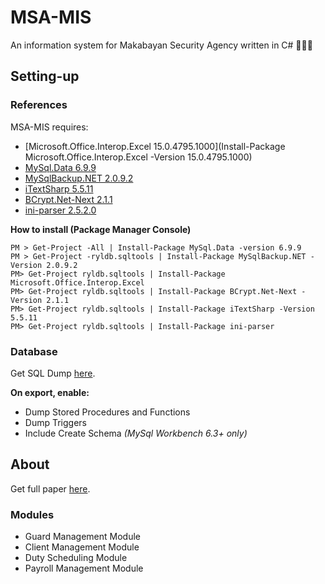 # MSA-MIS
An information system for Makabayan Security Agency written in C# &#x1F499;&#x1F499;&#x1F499;

## Setting-up
### References
MSA-MIS requires:
- [Microsoft.Office.Interop.Excel 15.0.4795.1000](Install-Package Microsoft.Office.Interop.Excel -Version 15.0.4795.1000)
- [MySql.Data 6.9.9](https://www.nuget.org/packages/MySql.Data/6.9.9)
- [MySqlBackup.NET 2.0.9.2](https://www.nuget.org/packages/MySqlBackup.NET/2.0.9.2) 
- [iTextSharp 5.5.11](https://www.nuget.org/packages/iTextSharp/5.5.11)
- [BCrypt.Net-Next 2.1.1](https://www.nuget.org/packages/BCrypt.Net-Next/2.1.1)
- [ini-parser 2.5.2.0](https://github.com/rickyah/ini-parser)

**How to install (Package Manager Console)**
```
PM > Get-Project -All | Install-Package MySql.Data -version 6.9.9
PM > Get-Project -ryldb.sqltools | Install-Package MySqlBackup.NET -Version 2.0.9.2
PM> Get-Project ryldb.sqltools | Install-Package Microsoft.Office.Interop.Excel
PM> Get-Project ryldb.sqltools | Install-Package BCrypt.Net-Next -Version 2.1.1
PM> Get-Project ryldb.sqltools | Install-Package iTextSharp -Version 5.5.11 
PM> Get-Project ryldb.sqltools | Install-Package ini-parser
```

### Database 
Get SQL Dump [here](https://github.com/lerycibalio/msa-mis/tree/master/sql).

**On export, enable:** 
- Dump Stored Procedures and Functions
- Dump Triggers
- Include Create Schema *(MySql Workbench 6.3+ only)*

## About

Get full paper [here](http://dl.dropbox.com/s/itqlfhgvn9rgm1o/MSAMIS%2097.docx?dl=1).
### Modules
* Guard Management Module
* Client Management Module
* Duty Scheduling Module
* Payroll Management Module

